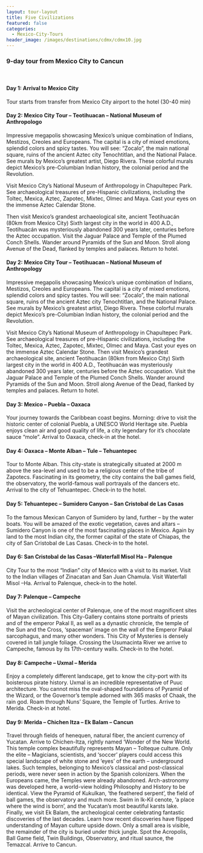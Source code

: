 ```yaml
---
layout: tour-layout
title: Five Civilizations
featured: false
categories:
  - Mexico-City-Tours
header_image: /images/destinations/cdmx/cdmx10.jpg
---
```

### 9-day tour from Mexico City to Cancun

&nbsp;

#### Day 1: Arrival to Mexico City

Tour starts from transfer from Mexico City airport to the hotel (30-40 min)

#### Day 2: Mexico City Tour – Teotihuacan – National Museum of Anthropologo

Impressive megapolis showcasing Mexico’s unique combination of Indians, Mestizos, Creoles and Europeans. The capital is a city of mixed emotions, splendid colors and spicy tastes. You will see: “Zocalo”, the main national square, ruins of the ancient Aztec city Tenochtitlan, and the National Palace. See murals by Mexico’s greatest artist, Diego Rivera. These colorful murals depict Mexico’s pre-Columbian Indian history, the colonial period and the Revolution.

Visit Mexico City’s National Museum of Anthropology in Chapultepec Park. See archaeological treasures of pre-Hispanic civilizations, including the Toltec, Mexica, Aztec, Zapotec, Mixtec, Olmec and Maya. Cast your eyes on the immense Aztec Calendar Stone.

Then visit Mexico’s grandest archaeological site, ancient Teotihuacán (80km from Mexico City) Sixth largest city in the world in 400 A.D., Teotihuacán was mysteriously abandoned 300 years later, centuries before the Aztec occupation. Visit the Jaguar Palace and Temple of the Plumed Conch Shells. Wander around Pyramids of the Sun and Moon. Stroll along Avenue of the Dead, flanked by temples and palaces. Return to hotel.

#### Day 2: Mexico City Tour – Teotihuacan – National Museum of Anthropology

Impressive megapolis showcasing Mexico’s unique combination of Indians, Mestizos, Creoles and Europeans. The capital is a city of mixed emotions, splendid colors and spicy tastes. You will see: “Zocalo”, the main national square, ruins of the ancient Aztec city Tenochtitlan, and the National Palace. See murals by Mexico’s greatest artist, Diego Rivera. These colorful murals depict Mexico’s pre-Columbian Indian history, the colonial period and the Revolution.

Visit Mexico City’s National Museum of Anthropology in Chapultepec Park. See archaeological treasures of pre-Hispanic civilizations, including the Toltec, Mexica, Aztec, Zapotec, Mixtec, Olmec and Maya. Cast your eyes on the immense Aztec Calendar Stone.  Then visit Mexico’s grandest archaeological site, ancient Teotihuacán (80km from Mexico City) Sixth largest city in the world in 400 A.D., Teotihuacán was mysteriously abandoned 300 years later, centuries before the Aztec occupation. Visit the Jaguar Palace and Temple of the Plumed Conch Shells. Wander around Pyramids of the Sun and Moon. Stroll along Avenue of the Dead, flanked by temples and palaces. Return to hotel.

#### Day 3: Mexico – Puebla  – Oaxaca

Your journey towards the Caribbean coast begins. Morning: drive to visit the historic center of colonial Puebla, a UNESCO World Heritage site. Puebla enjoys clean air and good quality of life, a city legendary for it’s chocolate sauce “mole”. Arrival to Oaxaca, check-in at the hotel.

#### Day 4: Oaxaca – Monte Alban – Tule  – Tehuantepec

Tour to Monte Alban. This city-state is strategically situated at 2000 m above the sea-level and used to be a religious center of the tribe of Zapotecs. Fascinating in its geometry, the city contains the ball games field, the observatory, the world-famous wall portrayals of the dancers etc. Arrival to the city of Tehuantepec. Check-in to the hotel.

#### Day 5: Tehuantepec – Sumidero Canyon – San Cristobal de Las Casas

To the famous Mexican Canyon of Sumidero by land, further – by the water boats. You will be amazed of the exotic vegetation, caves and altars – Sumidero Canyon is one of the most fascinating places in Mexico. Again by land to the most Indian city, the former capital of the state of Chiapas, the city of San Cristobal de Las Casas. Check-in to the hotel.

#### Day 6: San Cristobal de las Casas  –Waterfall Misol Ha – Palenque

City Tour to the most “Indian” city of Mexico with a visit to its market. Visit to the Indian villages of Zinacatan and San Juan Chamula. Visit Waterfall Misol –Ha. Arrival to Palenque, check-in to the hotel.

#### Day 7: Palenque  – Campeche

Visit the archeological center of Palenque, one of the most magnificent sites of Mayan civilization. This City-Gallery contains stone portraits of priests and of the emperor Pakal II, as well as a dynastic chronicle, the temple of the Sun and the Cross, ‘spaceman’ image on the wall of the Emperor Pakal sarcophagus, and many other wonders. This City of Mysteries is densely covered in tall jungle foliage. Crossing the Usumacinta River we arrive to Campeche, famous by its 17th-century walls. Check-in to the hotel.

#### Day 8: Campeche – Uxmal – Merida

Enjoy a completely different landscape, get to know the city-port with its boisterous pirate history. Uxmal is an incredible representative of Puuc architecture. You cannot miss the oval-shaped foundations of Pyramid of the Wizard, or the Governor’s temple adorned with 365 masks of Chaak, the rain god. Roam through Nuns’ Square, the Temple of Turtles. Arrive to Merida. Check-in at hotel.

#### Day 9: Merida  – Chichen Itza – Ek Balam  – Cancun

Travel through fields of henequen, natural fiber, the ancient currency of Yucatan. Arrive to Chichen-Itza, rightly named ‘Wonder of the New World. This temple complex beautifully represents Mayan – Tolteque culture. Only the elite – Magicians, scientists, and ‘soccer’ players could access this special landscape of white stone and ‘eyes’ of the earth – underground lakes. Such temples, belonging to Mexico’s classical and post-classical periods, were never seen in action by the Spanish colonizers. When the Europeans came, the Temples were already abandoned. Arch-astronomy was developed here, a world-view holding Philosophy and History to be identical. View the Pyramid of Kukulkan, ‘the feathered serpent’, the field of ball games, the observatory and much more. Swim in Ik-Kil cenote, ‘a place where the wind is born’, and the Yucatan’s most beautiful karsts lake. Finally, we visit Ek Balam, the archeological center celebrating fantastic discoveries of the last decades. Learn how recent discoveries have flipped understanding of Mayan culture upside down. Only a small area is visible, the remainder of the city is buried under thick jungle. Spot the Acropolis, Ball Game field, Twin Buildings, Observatory, and ritual saunce, the Temazcal. Arrive to Cancun.